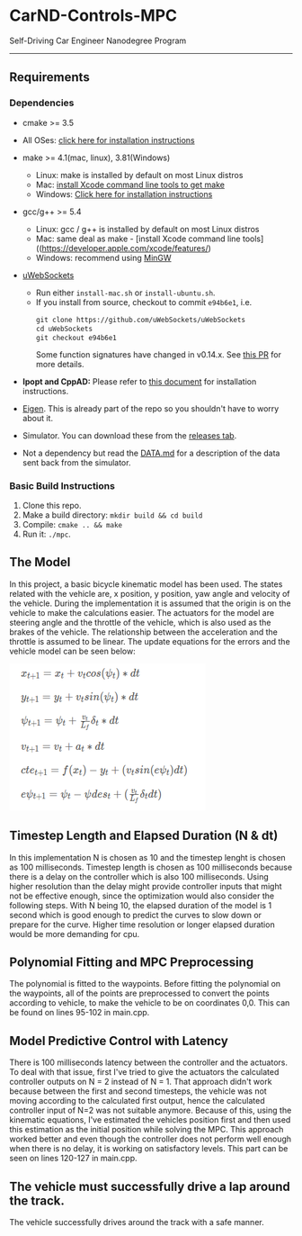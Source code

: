 # CarND-Controls-MPC
Self-Driving Car Engineer Nanodegree Program

[image1]: ./docs/equations.png "Model Equations"

---
## Requirements
### Dependencies

* cmake >= 3.5
 * All OSes: [click here for installation instructions](https://cmake.org/install/)
* make >= 4.1(mac, linux), 3.81(Windows)
  * Linux: make is installed by default on most Linux distros
  * Mac: [install Xcode command line tools to get make](https://developer.apple.com/xcode/features/)
  * Windows: [Click here for installation instructions](http://gnuwin32.sourceforge.net/packages/make.htm)
* gcc/g++ >= 5.4
  * Linux: gcc / g++ is installed by default on most Linux distros
  * Mac: same deal as make - [install Xcode command line tools]((https://developer.apple.com/xcode/features/)
  * Windows: recommend using [MinGW](http://www.mingw.org/)
* [uWebSockets](https://github.com/uWebSockets/uWebSockets)
  * Run either `install-mac.sh` or `install-ubuntu.sh`.
  * If you install from source, checkout to commit `e94b6e1`, i.e.
    ```
    git clone https://github.com/uWebSockets/uWebSockets
    cd uWebSockets
    git checkout e94b6e1
    ```
    Some function signatures have changed in v0.14.x. See [this PR](https://github.com/udacity/CarND-MPC-Project/pull/3) for more details.

* **Ipopt and CppAD:** Please refer to [this document](https://github.com/udacity/CarND-MPC-Project/blob/master/install_Ipopt_CppAD.md) for installation instructions.
* [Eigen](http://eigen.tuxfamily.org/index.php?title=Main_Page). This is already part of the repo so you shouldn't have to worry about it.
* Simulator. You can download these from the [releases tab](https://github.com/udacity/self-driving-car-sim/releases).
* Not a dependency but read the [DATA.md](./DATA.md) for a description of the data sent back from the simulator.


### Basic Build Instructions

1. Clone this repo.
2. Make a build directory: `mkdir build && cd build`
3. Compile: `cmake .. && make`
4. Run it: `./mpc`.

## The Model
In this project, a basic bicycle kinematic model has been used. The states related with the vehicle are, x position, y position, yaw angle and velocity of the vehicle. During the implementation it is assumed that the origin is on the vehicle to make the calculations easier. The actuators for the model are steering angle and the throttle of the vehicle, which is also used as the brakes of the vehicle. The relationship between the acceleration and the throttle is assumed to be linear. The update equations for the errors and the vehicle model can be seen below:

![alt text][image1]

## Timestep Length and Elapsed Duration (N & dt)
In this implementation N is chosen as 10 and the timestep lenght is chosen as 100 milliseconds. Timestep length is chosen as 100 milliseconds because there is a delay on the controller which is also 100 milliseconds. Using higher resolution than the delay might provide controller inputs that might not be effective enough, since the optimization would also consider the following steps. With N being 10, the elapsed duration of the model is 1 second which is good enough to predict the curves to slow down or prepare for the curve. Higher time resolution or longer elapsed duration would be more demanding for cpu. 

## Polynomial Fitting and MPC Preprocessing
The polynomial is fitted to the waypoints. Before fitting the polynomial on the waypoints, all of the points are preprocessed to convert the points according to vehicle, to make the vehicle to be on coordinates 0,0. This can be found on lines 95-102 in main.cpp.

## Model Predictive Control with Latency
There is 100 milliseconds latency between the controller and the actuators. To deal with that issue, first I've tried to give the actuators the calculated controller outputs on N = 2 instead of N = 1. That approach didn't work because between the first and second timesteps, the vehicle was not moving according to the calculated first output, hence the calculated controller input of N=2 was not suitable anymore. Because of this, using the kinematic equations, I've estimated the vehicles position first and then used this estimation as the initial position while solving the MPC. This approach worked better and even though the controller does not perform well enough when there is no delay, it is working on satisfactory levels. This part can be seen on lines 120-127 in main.cpp.

## The vehicle must successfully drive a lap around the track.
The vehicle successfully drives around the track with a safe manner. 